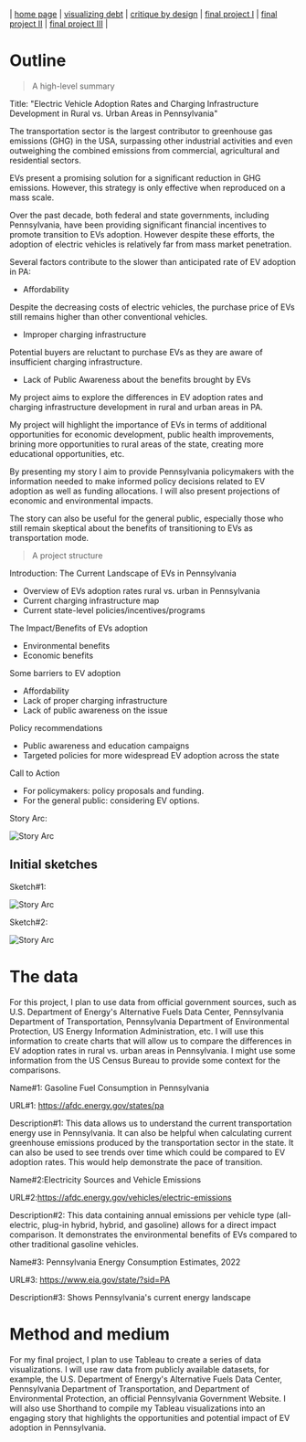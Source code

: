 | [home page](https://mashaandreieva.github.io/My-Portfolio/) | [visualizing debt](visualizing-government-debt) | [critique by design](critique-by-design) | [final project I](final-project-part-one) | [final project II](final-project-part-two) | [final project III](final-project-part-three) |


# Outline
> A high-level summary

Title: "Electric Vehicle Adoption Rates and Charging Infrastructure Development in Rural vs. Urban Areas in Pennsylvania"
 

The transportation sector is the largest contributor to greenhouse gas emissions (GHG) in the USA, surpassing other industrial activities and even outweighing the combined emissions from commercial, agricultural and residential sectors. 

EVs present a promising solution for a significant reduction in GHG emissions. However, this strategy is only effective when reproduced on a mass scale. 

Over the past decade, both federal and state governments, including Pennsylvania, have been providing significant financial incentives to promote transition to EVs adoption. However despite these efforts, the adoption of electric vehicles is relatively far from mass market penetration. 

Several factors contribute to the slower than anticipated rate of EV adoption in PA: 

-	Affordability

Despite the decreasing costs of electric vehicles, the purchase price of EVs still remains higher than other conventional vehicles.

- Improper charging infrastructure
 
 Potential buyers are reluctant to purchase EVs as they are aware of insufficient charging infrastructure.

-	Lack of Public Awareness about the benefits brought by EVs
  

My project aims to explore the differences in EV adoption rates and charging infrastructure development in rural and urban areas in PA. 

My project will highlight the importance of EVs in terms of additional opportunities for economic development, public health improvements, brining more opportunities to rural areas of the state, creating more educational opportunities, etc. 

By presenting my story I aim to provide Pennsylvania policymakers with the information needed to make informed policy decisions related to EV adoption as well as funding allocations. I will also present projections of economic and environmental impacts. 

 The story can also be useful for the general public, especially those who still remain skeptical about the benefits of transitioning to EVs as transportation mode.


> A project structure  

Introduction: The Current Landscape of EVs in Pennsylvania

-	Overview of EVs adoption rates rural vs. urban in Pennsylvania
-	Current charging infrastructure map
-	Current state-level policies/incentives/programs

The Impact/Benefits of EVs adoption

-	Environmental benefits
-	Economic benefits

Some barriers to EV adoption

-	Affordability
-	Lack of proper charging infrastructure
-	Lack of public awareness on the issue

Policy recommendations

-	Public awareness and education campaigns
-	Targeted policies for more widespread EV adoption across the state

Call to Action

-	For policymakers: policy proposals and funding.
-	For the general public: considering EV options.

Story Arc:

![Story Arc](StoryArc.jpeg)


## Initial sketches

Sketch#1:

![Story Arc](ElectricVehicleAdoptionRates1.jpeg)

Sketch#2:

![Story Arc](ElectricVehicleAdoptionRates.jpeg)


# The data

For this project, I plan to use data from official government sources, such as U.S. Department of Energy's Alternative Fuels Data Center, Pennsylvania Department of Transportation, Pennsylvania Department of Environmental Protection, US Energy Information Administration, etc. I will use this information to create charts that will allow us to compare the differences in EV adoption rates in rural vs. urban areas in Pennsylvania. I might use some information from the US Census Bureau to provide some context for the comparisons. 



                                                                                                                               
Name#1: Gasoline Fuel Consumption in Pennsylvania     

URL#1: https://afdc.energy.gov/states/pa

Description#1: This data allows us to understand the current transportation energy use in Pennsylvania. It can also be helpful when calculating current greenhouse emissions produced by the transportation sector in the state. It can also be used to see trends over time which could be compared to EV adoption rates. This would help demonstrate the pace of transition. 


Name#2:Electricity Sources and Vehicle Emissions

URL#2:https://afdc.energy.gov/vehicles/electric-emissions

Description#2: This data containing annual emissions per vehicle type (all-electric, plug-in hybrid, hybrid, and gasoline) allows for a direct impact comparison. It demonstrates the environmental benefits of EVs compared to other traditional gasoline vehicles.



Name#3: Pennsylvania Energy Consumption Estimates, 2022

URL#3: https://www.eia.gov/state/?sid=PA            

Description#3: Shows Pennsylvania's current energy landscape


# Method and medium


For my final project, I plan to use Tableau to create a series of data visualizations. I will use raw data from publicly available datasets, for example, the U.S. Department of Energy's Alternative Fuels Data Center, Pennsylvania Department of Transportation, and Department of Environmental Protection, an official Pennsylvania Government Website.
I will also use Shorthand to compile my Tableau visualizations into an engaging story that highlights the opportunities and potential impact of EV adoption in Pennsylvania. 
 

